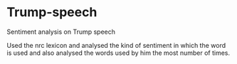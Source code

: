 # Trump-speech
Sentiment analysis on Trump speech

Used the nrc lexicon and analysed the kind of sentiment in which the word is used and also analysed the words used by him the most number of times.
